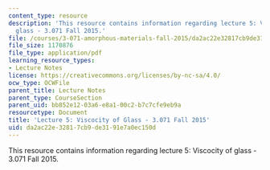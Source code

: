 ```yaml
---
content_type: resource
description: 'This resource contains information regarding lecture 5: Viscocity of
  glass - 3.071 Fall 2015.'
file: /courses/3-071-amorphous-materials-fall-2015/da2ac22e32817cb9de3191e7a0ec150d_MIT3_071F15_Lecture5.pdf
file_size: 1170876
file_type: application/pdf
learning_resource_types:
- Lecture Notes
license: https://creativecommons.org/licenses/by-nc-sa/4.0/
ocw_type: OCWFile
parent_title: Lecture Notes
parent_type: CourseSection
parent_uid: bb852e12-03a6-e8a1-00c2-b7c7cfe9eb9a
resourcetype: Document
title: 'Lecture 5: Viscocity of Glass - 3.071 Fall 2015'
uid: da2ac22e-3281-7cb9-de31-91e7a0ec150d
---
```

This resource contains information regarding lecture 5: Viscocity of glass - 3.071 Fall 2015.